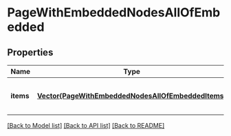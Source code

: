 # PageWithEmbeddedNodesAllOfEmbedded


## Properties
Name | Type | Description | Notes
------------ | ------------- | ------------- | -------------
**items** | [**Vector{PageWithEmbeddedNodesAllOfEmbeddedItems}**](PageWithEmbeddedNodesAllOfEmbeddedItems.md) |  | [optional] [default to nothing]


[[Back to Model list]](../README.md#models) [[Back to API list]](../README.md#api-endpoints) [[Back to README]](../README.md)


